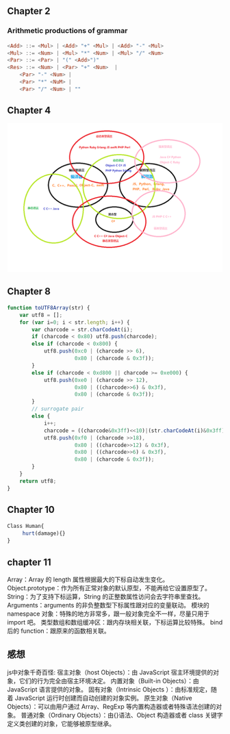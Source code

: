 ## Chapter 2

### Arithmetic productions of grammar

```haskell
<Add> ::= <Mul> | <Add> "+" <Mul> | <Add> "-" <Mul>
<Mul> ::= <Num> | <Mul> "*" <Num> | <Mul> "/" <Num>
<Par> ::= <Par> | "(" <Add>")"
<Res> ::= <Num> | <Par> "+" <Num>  |
    <Par> "-" <Num> |
    <Par> "*" <NuM> |
    <Par> "/" <Num> | ""
```

## Chapter 4

![程序语言分类](./pl.png)


## Chapter 8

```Javascript
function toUTF8Array(str) {
    var utf8 = [];
    for (var i=0; i < str.length; i++) {
        var charcode = str.charCodeAt(i);
        if (charcode < 0x80) utf8.push(charcode);
        else if (charcode < 0x800) {
            utf8.push(0xc0 | (charcode >> 6), 
                      0x80 | (charcode & 0x3f));
        }
        else if (charcode < 0xd800 || charcode >= 0xe000) {
            utf8.push(0xe0 | (charcode >> 12), 
                      0x80 | ((charcode>>6) & 0x3f), 
                      0x80 | (charcode & 0x3f));
        }
        // surrogate pair
        else {
            i++;
            charcode = ((charcode&0x3ff)<<10)|(str.charCodeAt(i)&0x3ff)
            utf8.push(0xf0 | (charcode >>18), 
                      0x80 | ((charcode>>12) & 0x3f), 
                      0x80 | ((charcode>>6) & 0x3f), 
                      0x80 | (charcode & 0x3f));
        }
    }
    return utf8;
}
```

## Chapter 10

```Javascript
Class Human{
     hurt(damage){}
}
```

## chapter 11

Array：Array 的 length 属性根据最大的下标自动发生变化。
Object.prototype：作为所有正常对象的默认原型，不能再给它设置原型了。
String：为了支持下标运算，String 的正整数属性访问会去字符串里查找。
Arguments：arguments 的非负整数型下标属性跟对应的变量联动。
模块的 namespace 对象：特殊的地方非常多，跟一般对象完全不一样，尽量只用于 import 吧。
类型数组和数组缓冲区：跟内存块相关联，下标运算比较特殊。
bind 后的 function：跟原来的函数相关联。

## 感想

js中对象千奇百怪:
    宿主对象（host Objects）：由 JavaScript 宿主环境提供的对象，它们的行为完全由宿主环境决定。
    内置对象（Built-in Objects）：由 JavaScript 语言提供的对象。
    固有对象（Intrinsic Objects ）：由标准规定，随着 JavaScript 运行时创建而自动创建的对象实例。
    原生对象（Native Objects）：可以由用户通过 Array、RegExp 等内置构造器或者特殊语法创建的对象。
    普通对象（Ordinary Objects）：由{}语法、Object 构造器或者 class 关键字定义类创建的对象，它能够被原型继承。

